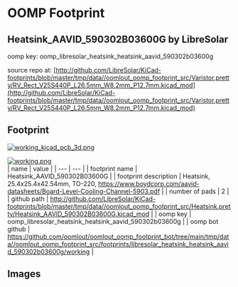 # OOMP Footprint  
## Heatsink_AAVID_590302B03600G  by LibreSolar  
  
oomp key: oomp_libresolar_heatsink_heatsink_aavid_590302b03600g  
  
source repo at: [http://github.com/LibreSolar/KiCad-footprints/blob/master/tmp/data//oomlout_oomp_footprint_src/Varistor.pretty/RV_Rect_V25S440P_L26.5mm_W8.2mm_P12.7mm.kicad_mod](http://github.com/LibreSolar/KiCad-footprints/blob/master/tmp/data//oomlout_oomp_footprint_src/Varistor.pretty/RV_Rect_V25S440P_L26.5mm_W8.2mm_P12.7mm.kicad_mod)  
## Footprint  
  
[![working_kicad_pcb_3d.png](working_kicad_pcb_3d_600.png)](working_kicad_pcb_3d.png)  
  
[![working.png](working_600.png)](working.png)  
| name | value | 
| --- | --- | 
| footprint name | Heatsink_AAVID_590302B03600G | 
| footprint description | Heatsink, 25.4x25.4x42.54mm, TO-220, https://www.boydcorp.com/aavid-datasheets/Board-Level-Cooling-Channel-5903.pdf | 
| number of pads | 2 | 
| github path | http://github.com/LibreSolar/KiCad-footprints/blob/master/tmp/data//oomlout_oomp_footprint_src/Heatsink.pretty/Heatsink_AAVID_590302B03600G.kicad_mod | 
| oomp key | oomp_libresolar_heatsink_heatsink_aavid_590302b03600g | 
| oomp bot github | https://github.com/oomlout/oomlout_oomp_footprint_bot/tree/main/tmp/data//oomlout_oomp_footprint_src/footprints/libresolar_heatsink_heatsink_aavid_590302b03600g/working | 
## Images  
